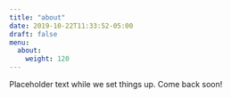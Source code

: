 ```yaml
---
title: "about"
date: 2019-10-22T11:33:52-05:00
draft: false
menu:
  about:
    weight: 120
---
```


Placeholder text while we set things up. Come back soon!


